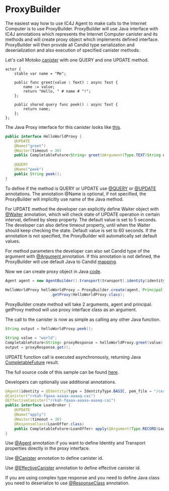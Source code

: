 # ProxyBuilder

The easiest way how to use IC4J Agent to make calls to the Internet Computer is to use ProxyBuilder. ProxyBuilder will use Java interface with IC4J annotations which represents the Internet Computer canister and its methods and will create proxy object which implements defined  interface. ProxyBuilder will then provide all Candid type serialization and deserialization and also execution of specified canister methods.

Let's call Motoko [canister](https://github.com/ic4j/samples/blob/master/IC4JHelloWorldAdvanced/src/main.mo) with one QUERY and one UPDATE method.

```
actor {
    stable var name = "Me";

    public func greet(value : Text) : async Text {
        name := value;
        return "Hello, " # name # "!";
    };

    public shared query func peek() : async Text {
        return name;
    };    
};
```

The Java Proxy interface for this canister looks like [this](https://github.com/ic4j/samples/blob/master/IC4JHelloWorldAdvanced/src/main/java/org/ic4j/samples/helloworld/HelloWorldProxy.java).

```java
public interface HelloWorldProxy {	
	@UPDATE
	@Name("greet")
	@Waiter(timeout = 30)
	public CompletableFuture<String> greet(@Argument(Type.TEXT)String name);
	
	@QUERY
	@Name("peek")
	public String peek();
}
```

To define if the method is QUERY or UPDATE use [@QUERY](https://github.com/ic4j/ic4j-agent/blob/master/src/main/java/org/ic4j/agent/annotations/QUERY.java) or [@UPDATE](https://github.com/ic4j/ic4j-agent/blob/master/src/main/java/org/ic4j/agent/annotations/UPDATE.java) annotations. The annotation @Name is optional, if not specified, the ProxyBuilder will implicitly use name of the Java method.

For UPDATE method the developer can explicitly define Waiter object with [@Waiter](https://github.com/ic4j/ic4j-agent/blob/master/src/main/java/org/ic4j/agent/annotations/Waiter.java) annotation, which will check state of UPDATE operation in certain interval, defined  by sleep property. The default value is set to 5 seconds. The developer can also define timeout property, until when the Waiter should keep checking the state. Default value is set to 60 seconds. If the annotation is not specified, the ProxyBuilder will automatically set default values.

For method parameters the developer can also set Candid type of the argument with [@Argument ](https://github.com/ic4j/ic4j-agent/blob/master/src/main/java/org/ic4j/agent/annotations/Argument.java)annotation. If this annotation is not defined, the ProxyBuilder will use default Java to Candid [mapping](supported-types.md).

Now we can create proxy object in Java [code](https://github.com/ic4j/samples/blob/master/IC4JHelloWorldAdvanced/src/main/java/org/ic4j/samples/helloworld/Main.java).

```java
Agent agent = new AgentBuilder().transport(transport).identity(identity).build();			
			
HelloWorldProxy helloWorldProxy = ProxyBuilder.create(agent, Principal.fromString(icCanister))
					.getProxy(HelloWorldProxy.class);
```

ProxyBuilder create method will take 2 arguments, agent and principal.  getProxy method will use proxy interface class as an argument.

The call to the canister is now as simple as calling any other Java function.&#x20;

```java
String output = helloWorldProxy.peek();

String value = "world";			
CompletableFuture<String> proxyResponse = helloWorldProxy.greet(value);
output = proxyResponse.get();
```

UPDATE function call is executed asynchronously, returning Java [CompletableFuture](https://docs.oracle.com/javase/8/docs/api/java/util/concurrent/CompletableFuture.html) result.

The full source code of this sample can be found [here](https://github.com/ic4j/samples/tree/master/IC4JHelloWorldAdvanced).&#x20;

Developers can optionally use additional annotations.

```java
@Agent(identity = @Identity(type = IdentityType.BASIC, pem_file = "/cert/Ed25519_identity.pem"), transport = @Transport(url = "http://localhost:8001"))
@Canister("rrkah-fqaaa-aaaaa-aaaaq-cai")
@EffectiveCanister("rrkah-fqaaa-aaaaa-aaaaq-cai")
public interface LoanBroker {
	@UPDATE
	@Name("apply")
	@Waiter(timeout = 30)
	@ResponseClass(LoanOffer.class)
	public CompletableFuture<LoanOffer> apply(@Argument(Type.RECORD)LoanApplication application);
}
```

Use [@Agent](https://github.com/ic4j/ic4j-agent/blob/master/src/main/java/org/ic4j/agent/annotations/Agent.java) annotation if you want to define Identity and Transport properties directly in the proxy interface.

Use [@Canister](https://github.com/ic4j/ic4j-agent/blob/master/src/main/java/org/ic4j/agent/annotations/Canister.java) annotation to define canister id.

Use [@EffectiveCanister](https://github.com/ic4j/ic4j-agent/blob/master/src/main/java/org/ic4j/agent/annotations/EffectiveCanister.java) annotation to define effective canister id.

If you are using complex type response and you need to define Java class you need to deserialize to use [@ResponseClass](https://github.com/ic4j/ic4j-agent/blob/master/src/main/java/org/ic4j/agent/annotations/ResponseClass.java) annotation.
